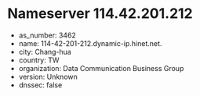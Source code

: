 # Nameserver 114.42.201.212

* as_number: 3462
* name: 114-42-201-212.dynamic-ip.hinet.net.
* city: Chang-hua
* country: TW
* organization: Data Communication Business Group
* version: Unknown
* dnssec: false
